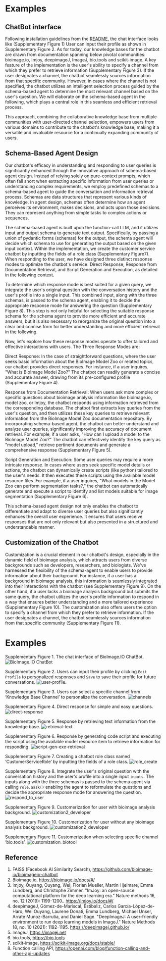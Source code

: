 # Examples

## ChatBot interface

Following installation guidelines from the [README](/README.md), the chat interface looks like (Supplementary Figure 1)
User can input their profile as shown in Supplementary Figure 2. 
As for today, our knowledge bases for the chatbot are drawn from documentation spanning below pivotal communities: bioimage.io, Imjoy, deepimageJ, ImageJ, bio.tools and scikit-image. A key feature of the implementation is the user's ability to specify a channel from which they prefer to retrieve information (Supplementary Figure 3). If the user designates a channel, the chatbot seamlessly sources information from that specific community. However, in cases where the channel is not specified, the chatbot utilizes an intelligent selection process guided by the schema-based agent to determine the most relevant channel based on the user's question. We will elaborate on the schema-based agent in the following, which plays a central role in this seamless and efficient retrieval process.

This approach, combining the collaborative knowledge base from multiple communities with user-directed channel selection, empowers users from various domains to contribute to the chatbot's knowledge base, making it a versatile and invaluable resource for a continually expanding community of users.


## Schema-Based Agent Design

Our chatbot's efficacy in understanding and responding to user queries is significantly enhanced through the innovative approach of schema-based agent design. Instead of relying solely on pure-context prompts, which often fall short when extracting specific information from user queries or understanding complex requirements, we employ predefined schemas to a schema-based agent to guide the conversation and information retrieval process. Schemas are data structures that represent various kinds of knowledge. In agent design, schemas often determine how an agent perceives its environment, makes decisions, and acts upon those decisions. They can represent anything from simple tasks to complex actions or sequences.

The schema-based agent is built upon the function-call LLM, and it utilizes input and output schema to generate text output. Specifically, by passing a union of pydantic forms (schemas) for the output, the schema agent will decide which schema to use for generating the output based on the given input context. Within the implementation, we create the customer service chatbot by inputting the fields of a role class (Supplementary Figure7). When responding to the user, we have designed three distinct response modes to optimize the chatbot's service: Direct Response, Response from Documentation Retrieval, and Script Generation and Execution, as detailed in the following context.

To determine which response mode is best suited for a given query, we integrate the user's original question with the conversation history and the user's profile into a single input. This combined input, along with the three schemas, is passed to the schema agent, enabling it to decide the appropriate response mode for answering the question (Supplementary Figure 8). This step is not only helpful for selecting the suitable response schema for the schema agent to provide more efficient and accurate answers, but it is also necessary to reorganize the original question into a clear and concise form for better understanding and more efficient retrieval in the following.  

Now, let's explore how these response modes operate to offer tailored and effective interactions with users. The Three Response Modes are:

Direct Response: In the case of straightforward questions, where the user seeks basic information about the BioImage Model Zoo or related topics, our chatbot provides direct responses. For instance, if a user inquires, "What is BioImage Model Zoo?" The chatbot can readily generate a concise and accurate answer, drawing from its pre-configured profile (Supplementary Figure 4).

Response from Documentation Retrieval: When users ask more complex or specific questions about bioimage analysis information like bioimage.io, model zoo, or Imjoy, the chatbot responds using information retrieved from the corresponding database. The chatbot first extracts key queries from the user's question, and then utilizes these key queries to retrieve relevant information from the BioImage Model Zoo documentation repository. By incorporating schema-based agent, the chatbot can better understand and analyze user queries, significantly improving the accuracy of document retrieval. For example, if a user asks, "How can I upload a model to the BioImage Model Zoo?" The chatbot can effectively identify the key query as "model upload," retrieve pertinent documents and generate a comprehensive response (Supplementary Figure 5).

Script Generation and Execution: Some user queries may require a more intricate response. In cases where users seek specific model details or actions, the chatbot can dynamically create scripts (like python) tailored to the user's needs. It then executes these scripts using the available model resource files. For example, if a user inquires, "What models in the Model Zoo can perform segmentation tasks?," the chatbot can automatically generate and execute a script to identify and list models suitable for image segmentation (Supplementary Figure 6).


This schema-based agent design not only enables the chatbot to differentiate and adapt to diverse user queries but also significantly enhances the overall user experience. It ensures that users receive responses that are not only relevant but also presented in a structured and understandable manner.

## Customization of the Chatbot


Customization is a crucial element in our chatbot's design, especially in the dynamic field of bioimage analysis, which attracts users from diverse backgrounds such as developers, researchers, and biologists. We've harnessed the flexibility of the schema-agent to enable users to provide information about their background. For instance, if a user has a background in bioimage analysis, this information is seamlessly integrated into their interactions with the chatbot (see Supplementary Figure 9). On the other hand, if a user lacks a bioimage analysis background but submits the same query, the chatbot utilizes the user's profile information to respond in a way that ensures better understanding and a more tailored experience (Supplementary Figure 10). The customization also offers users the option to specify a channel from which they prefer to retrieve information. If the user designates a channel, the chatbot seamlessly sources information from that specific community (Supplementary Figure 11). 


 # Examples 

Supplementary Figure 1. The chat interface of BioImage.IO ChatBot.
![BioImage.IO ChatBot](chat-interface.png)

Supplementary Figure 2. Users can input their profile by clicking `Edit Profile` to personalized responses and `Save` to save their profile for future conversations. 
![user-profile](user-profile.png).

Supplementary Figure 3. Users can select a specific channel from ‘Knowledge Base Channel’ to personalize the conversation.
![channels](channels.png)

Supplementary Figure 4. Direct response for simple and easy questions.
![direct-response](direct-response.png)

Supplementary Figure 5. Response by retrieving text information from the knowledge base. 
![retrieval-text](retrieval-text.png)


Supplementary Figure 6. Response by generating code script and executing the script using the available model resource item to retrieve information for responding. 
![script-gen-exe-retrieval](script-gen-exe-retrieval.png)

Supplementary Figure 7. Creating a chatbot role class named ‘CustomerServiceRole’ by inputting the fields of a role class. 
![role_create](role_create.png)


Supplementary Figure 8. Integrate the user's original question with the conversation history and the user's profile into a single input `inputs`. The inputs along with the three schemas is passed to the schema agent via calling `role.aask()` enabling the agent to reformulate the questions and decide the appropriate response mode for answering the question. 
![respond_to_user](respond_to_user.png)

Supplementary Figure 9. Customerization for user with bioimage analysis background. 
![customization2_developer](customization2_developer.png)

Supplementary Figure 10. Customerization for user without any bioimage analysis background. 
![customization2_developer](customization2_developer.png)

Supplementary Figure 11. Customerization when selecting specific channel ‘bio.tools’.
![customization_biotool](customization_biotool.png)


## Reference
1. FAISS (Facebook AI Similarity Search), https://github.com/bioimage-io/bioimageio-chatbot 
2. Bioimage.io, https://bioimage.io/docs/#/
3. Imjoy, Ouyang, Ouyang, Wei, Florian Mueller, Martin Hjelmare, Emma Lundberg, and Christophe Zimmer. "ImJoy: an open-source computational platform for the deep learning era." Nature methods 16, no. 12 (2019): 1199-1200.. https://imjoy.io/docs/#/ 
4. deepimageJ, Gómez-de-Mariscal, Estibaliz, Carlos García-López-de-Haro, Wei Ouyang, Laurene Donati, Emma Lundberg, Michael Unser, Arrate Munoz-Barrutia, and Daniel Sage. "DeepImageJ: A user-friendly environment to run deep learning models in ImageJ." Nature Methods 18, no. 10 (2021): 1192-1195. https://deepimagej.github.io/ 
5. ImageJ, https://imagej.net 
6. bio.tools, https://bio.tools 
7. scikit-image, https://scikit-image.org/docs/stable/ 
8. Function calling API, https://openai.com/blog/function-calling-and-other-api-updates


